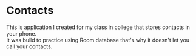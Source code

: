 # Contacts
This is application I created for my class in college that stores contacts in your phone.\
It was build to practice using Room database that's why it doesn't let you call your contacts.
